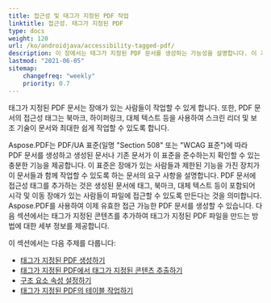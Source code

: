 ```yaml
---
title: 접근성 및 태그가 지정된 PDF 작업
linktitle: 접근성. 태그가 지정된 PDF
type: docs
weight: 120
url: /ko/androidjava/accessibility-tagged-pdf/
description: 이 장에서는 태그가 지정된 PDF 문서를 생성하는 가능성을 설명합니다. 이 기능은 구조적 문서에 태그를 추가할 수 있습니다. 저렴한 PDF를 얻는 방법에 대해 자세히 알아보세요.
lastmod: "2021-06-05"
sitemap:
    changefreq: "weekly"
    priority: 0.7
---
```


태그가 지정된 PDF 문서는 장애가 있는 사람들이 작업할 수 있게 합니다. 또한, PDF 문서의 접근성 태그는 북마크, 하이퍼링크, 대체 텍스트 등을 사용하여 스크린 리더 및 보조 기술이 문서와 최대한 쉽게 작업할 수 있도록 합니다.

Aspose.PDF는 PDF/UA 표준(일명 "Section 508" 또는 "WCAG 표준")에 따라 PDF 문서를 생성하고 생성된 문서나 기존 문서가 이 표준을 준수하는지 확인할 수 있는 충분한 기능을 제공합니다.
 이 표준은 장애가 있는 사람들과 제한된 기능을 가진 장치가 이 문서들과 함께 작업할 수 있도록 하는 문서의 요구 사항을 설명합니다. PDF 문서에 접근성 태그를 추가하는 것은 생성된 문서에 태그, 북마크, 대체 텍스트 등이 포함되어 시각 및 이동 장애가 있는 사람들이 파일에 접근할 수 있도록 만든다는 것을 의미합니다. Aspose.PDF를 사용하여 이제 유효한 접근 가능한 PDF 문서를 생성할 수 있습니다. 다음 섹션에서는 태그가 지정된 콘텐츠를 추가하여 태그가 지정된 PDF 파일을 만드는 방법에 대한 세부 정보를 제공합니다.

이 섹션에서는 다음 주제를 다룹니다:

- [태그가 지정된 PDF 생성하기](/pdf/ko/andriodjava/create-tagged-pdf-documents/)
- [태그가 지정된 PDF에서 태그가 지정된 콘텐츠 추출하기](/pdf/ko/androidjava/extract-tagged-content-from-tagged-pdfs/)
- [구조 요소 속성 설정하기](/pdf/ko/androidjava/set-tagged-pdfs-element-properties/)
- [태그가 지정된 PDF의 테이블 작업하기](/pdf/ko/androidjava/working-with-table-in-tagged-pdfs/)